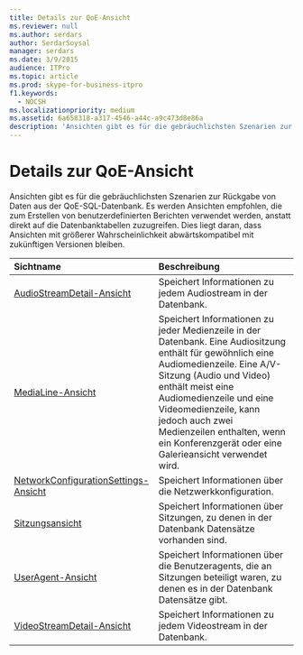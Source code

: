 ```yaml
---
title: Details zur QoE-Ansicht
ms.reviewer: null
ms.author: serdars
author: SerdarSoysal
manager: serdars
ms.date: 3/9/2015
audience: ITPro
ms.topic: article
ms.prod: skype-for-business-itpro
f1.keywords:
  - NOCSH
ms.localizationpriority: medium
ms.assetid: 6a658318-a317-4546-a44c-a9c473d8e86a
description: 'Ansichten gibt es für die gebräuchlichsten Szenarien zur Rückgabe von Daten aus der QoE-SQL-Datenbank. Es werden Ansichten empfohlen, die zum Erstellen von benutzerdefinierten Berichten verwendet werden, anstatt direkt auf die Datenbanktabellen zuzugreifen. Dies liegt daran, dass Ansichten mit größerer Wahrscheinlichkeit abwärtskompatibel mit zukünftigen Versionen bleiben.'
---
```


# <a name="qoe-view-details"></a>Details zur QoE-Ansicht
 
Ansichten gibt es für die gebräuchlichsten Szenarien zur Rückgabe von Daten aus der QoE-SQL-Datenbank. Es werden Ansichten empfohlen, die zum Erstellen von benutzerdefinierten Berichten verwendet werden, anstatt direkt auf die Datenbanktabellen zuzugreifen. Dies liegt daran, dass Ansichten mit größerer Wahrscheinlichkeit abwärtskompatibel mit zukünftigen Versionen bleiben.
  
|**Sichtname**|**Beschreibung**|
|:-----|:-----|
|[AudioStreamDetail-Ansicht](audiostreamdetail.md) <br/> |Speichert Informationen zu jedem Audiostream in der Datenbank.  <br/> |
|[MediaLine-Ansicht](medialine.md) <br/> |Speichert Informationen zu jeder Medienzeile in der Datenbank. Eine Audiositzung enthält für gewöhnlich eine Audiomedienzeile. Eine A/V-Sitzung (Audio und Video) enthält meist eine Audiomedienzeile und eine Videomedienzeile, kann jedoch auch zwei Medienzeilen enthalten, wenn ein Konferenzgerät oder eine Galerieansicht verwendet wird.  <br/> |
|[NetworkConfigurationSettings-Ansicht](networkconfigurationsettings.md) <br/> |Speichert Informationen über die Netzwerkkonfiguration.  <br/> |
|[Sitzungsansicht](session-0.md) <br/> |Speichert Informationen über Sitzungen, zu denen in der Datenbank Datensätze vorhanden sind.  <br/> |
|[UserAgent-Ansicht](useragent-0.md) <br/> |Speichert Informationen über die Benutzeragents, die an Sitzungen beteiligt waren, zu denen es in der Datenbank Datensätze gibt.  <br/> |
|[VideoStreamDetail-Ansicht](videostreamdetail.md) <br/> |Speichert Informationen zu jedem Videostream in der Datenbank.  <br/> |
   


